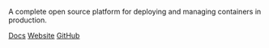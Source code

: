 <!-- <meta>
{
    "title":"Rancher",
    "description":"How to use Rancher on Packet",
    "author":"Mo Lawler",
    "github":"usrdev",
    "date": "2019/12/18",
    "tag":["Devops", "Integrations","Rancher"]
}
</meta> -->

A complete open source platform for deploying and managing containers in production.

[Docs](https://rancher.com/docs/rancher/latest/en/hosts/packet/)
[Website](http://rancher.com/)
[GitHub](https://github.com/rancherio/rancher)
